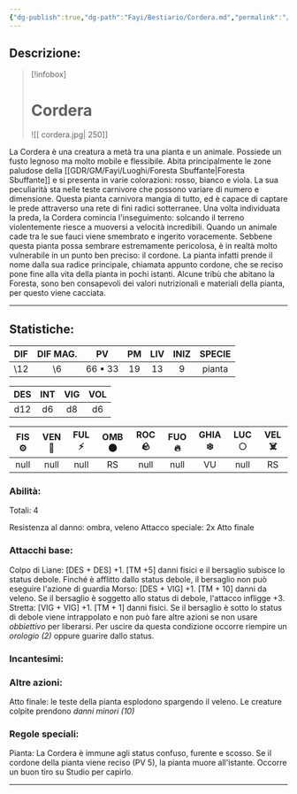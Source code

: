 ```yaml
---
{"dg-publish":true,"dg-path":"Fayi/Bestiario/Cordera.md","permalink":"/fayi/bestiario/cordera/"}
---
```


## Descrizione:
> [!infobox]
> # Cordera
> ![[ cordera.jpg\| 250]]
> 

La Cordera è una creatura a metà tra una pianta e un animale. Possiede un fusto legnoso ma molto mobile e flessibile. Abita principalmente le zone paludose della [[GDR/GM/Fayi/Luoghi/Foresta Sbuffante\|Foresta Sbuffante]] e si presenta in varie colorazioni: rosso, bianco e viola. La sua peculiarità sta nelle teste carnivore che possono variare di numero e dimensione. Questa pianta carnivora mangia di tutto, ed è capace di captare le prede attraverso una rete di fini radici sotterranee. Una volta individuata la preda, la Cordera comincia l'inseguimento: solcando il terreno violentemente riesce a muoversi a velocità incredibili. Quando un animale cade tra le sue fauci viene smembrato e ingerito voracemente. Sebbene questa pianta possa sembrare estremamente pericolosa, è in realtà molto vulnerabile in un punto ben preciso: il cordone. La pianta infatti prende il nome dalla sua radice principale, chiamata appunto cordone, che se reciso pone fine alla vita della pianta in pochi istanti. Alcune tribù che abitano la Foresta, sono ben consapevoli dei valori nutrizionali e materiali della pianta, per questo viene cacciata.

---
## Statistiche:

|            DIF            |              DIF MAG.               |                              PV                              |                PM                 |            LIV             |             INIZ              | SPECIE |
|:-------------------------:|:-----------------------------------:|:------------------------------------------------------------:|:---------------------------------:|:--------------------------:|:-----------------------------:|:------:|
| \12 | \6 | 66  ▪ 33 | 19 | 13 | 9 |     pianta   |

|             DES              |            INT             |            VIG            |            VOL             |   
|:----------------------------:|:--------------------------:|:-------------------------:|:--------------------------:|
| d12 | d6 | d8 | d6 |

| FIS ⚙️  |  VEN 🪽  | FUL ⚡ |  OMB 🌑  | ROC 🪨  |  FUO 🔥  | GHIA ❄️ |  LUC 🌕   | VEL ☠️  |
|:-------------------------:|:-----------------------:|:--------------------------:|:------------------------:|:-------------------------:|:------------------------:|:----------------------------:|:-----------------------:|:-------------------------:|
| null | null | null | RS | null | null | VU  | null | RS |

### Abilità:
Totali: 4

Resistenza al danno: ombra, veleno
Attacco speciale: 2x
Atto finale


### Attacchi base:
Colpo di Liane: [DES + DES] +1. [TM +5] danni fisici e il bersaglio subisce lo status debole. Finché è afflitto dallo status debole, il bersaglio non può eseguire l'azione di guardia
Morso: [DES + VIG] +1. [TM + 10] danni da veleno. Se il bersaglio è soggetto allo status di debole, l'attacco infligge +3.
Stretta: [VIG + VIG] +1. [TM + 1] danni fisici. Se il bersaglio è sotto lo status di debole viene intrappolato e non può fare altre azioni se non usare _obbiettivo_ per liberarsi. Per uscire da questa condizione occorre riempire un _orologio (2)_ oppure guarire dallo status.

### Incantesimi:

### Altre azioni:
Atto finale: le teste della pianta esplodono spargendo il veleno. Le creature colpite prendono _danni minori (10)_

### Regole speciali:
Pianta: La Cordera è immune agli status confuso, furente e scosso. Se il cordone della pianta viene reciso (PV 5), la pianta muore all'istante. Occorre un buon tiro su Studio per capirlo.

---


